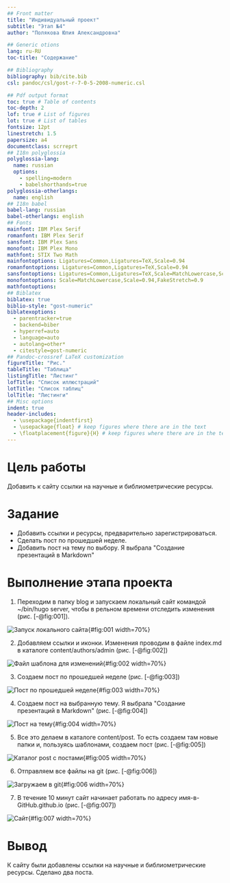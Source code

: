 ```yaml
---
## Front matter
title: "Индивидуальный проект"
subtitle: "Этап №4"
author: "Полякова Юлия Александровна"

## Generic otions
lang: ru-RU
toc-title: "Содержание"

## Bibliography
bibliography: bib/cite.bib
csl: pandoc/csl/gost-r-7-0-5-2008-numeric.csl

## Pdf output format
toc: true # Table of contents
toc-depth: 2
lof: true # List of figures
lot: true # List of tables
fontsize: 12pt
linestretch: 1.5
papersize: a4
documentclass: scrreprt
## I18n polyglossia
polyglossia-lang:
  name: russian
  options:
	- spelling=modern
	- babelshorthands=true
polyglossia-otherlangs:
  name: english
## I18n babel
babel-lang: russian
babel-otherlangs: english
## Fonts
mainfont: IBM Plex Serif
romanfont: IBM Plex Serif
sansfont: IBM Plex Sans
monofont: IBM Plex Mono
mathfont: STIX Two Math
mainfontoptions: Ligatures=Common,Ligatures=TeX,Scale=0.94
romanfontoptions: Ligatures=Common,Ligatures=TeX,Scale=0.94
sansfontoptions: Ligatures=Common,Ligatures=TeX,Scale=MatchLowercase,Scale=0.94
monofontoptions: Scale=MatchLowercase,Scale=0.94,FakeStretch=0.9
mathfontoptions:
## Biblatex
biblatex: true
biblio-style: "gost-numeric"
biblatexoptions:
  - parentracker=true
  - backend=biber
  - hyperref=auto
  - language=auto
  - autolang=other*
  - citestyle=gost-numeric
## Pandoc-crossref LaTeX customization
figureTitle: "Рис."
tableTitle: "Таблица"
listingTitle: "Листинг"
lofTitle: "Список иллюстраций"
lotTitle: "Список таблиц"
lolTitle: "Листинги"
## Misc options
indent: true
header-includes:
  - \usepackage{indentfirst}
  - \usepackage{float} # keep figures where there are in the text
  - \floatplacement{figure}{H} # keep figures where there are in the text
---
```


# Цель работы

Добавить к сайту ссылки на научные и библиометрические ресурсы.

# Задание

 * Добавить ссылки и ресурсы, предварительно зарегистрироваться.
 * Сделать пост по прошедшей неделе.
 * Добавить пост на тему по выбору. Я выбрала "Создание презентаций в Markdown"

# Выполнение этапа проекта

1. Переходим в папку blog и запускаем локальный сайт командой ~/bin/hugo server, чтобы в рельном времени отследить изменения (рис. [-@fig:001]).

![Запуск локального сайта](image/1.jpg){#fig:001 width=70%}

2. Добавляем ссылки и иконки. Изменения проводим в файле index.md в каталоге content/authors/admin (рис. [-@fig:002])

![Файл шаблона для изменений](image/2.jpg){#fig:002 width=70%}

3. Создаем пост по прошедшей неделе (рис. [-@fig:003])

![Пост по прошедшей неделе](image/3.jpg){#fig:003 width=70%}

4. Создаем пост на выбранную тему. Я выбрала "Создание презентаций в Markdown" (рис. [-@fig:004])

![Пост на тему](image/4.jpg){#fig:004 width=70%}

5. Все это делаем в каталоге content/post. То есть создаем там новые папки и, пользуясь шаблонами, создаем пост (рис. [-@fig:005])

![Каталог post с постами](image/5.jpg){#fig:005 width=70%}

6. Отправляем все файлы на git (рис. [-@fig:006])

![Загружаем в git](image/6.jpg){#fig:006 width=70%}

7. В течение 10 минут сайт начинает работать по адресу имя-в-GitHub.github.io (рис. [-@fig:007])

![Сайт](image/7.jpg){#fig:007 width=70%}

# Вывод

К сайту были добавлены ссылки на научные и библиометрические ресурсы. Сделано два поста.
